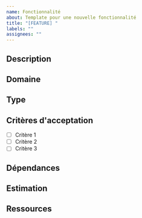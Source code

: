 ```yaml
---
name: Fonctionnalité
about: Template pour une nouvelle fonctionnalité
title: "[FEATURE] "
labels: ""
assignees: ""
---
```


## Description
<!-- Description détaillée de la fonctionnalité -->

## Domaine
<!-- Adhésion, Cotisation, Paiement, Présence, Rôles, Notification -->

## Type
<!-- Frontend, Backend, Full-stack -->

## Critères d'acceptation
<!-- Liste des critères qui déterminent quand cette fonctionnalité est terminée -->
- [ ] Critère 1
- [ ] Critère 2
- [ ] Critère 3

## Dépendances
<!-- Issues ou fonctionnalités dont dépend cette tâche -->

## Estimation
<!-- Estimation du temps nécessaire (en heures ou en points) -->

## Ressources
<!-- Liens vers la documentation, les maquettes, etc. --> 